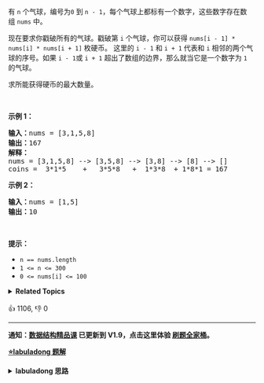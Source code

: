 <p>有 <code>n</code> 个气球，编号为<code>0</code> 到 <code>n - 1</code>，每个气球上都标有一个数字，这些数字存在数组&nbsp;<code>nums</code>&nbsp;中。</p>

<p>现在要求你戳破所有的气球。戳破第 <code>i</code> 个气球，你可以获得&nbsp;<code>nums[i - 1] * nums[i] * nums[i + 1]</code> 枚硬币。&nbsp;这里的 <code>i - 1</code> 和 <code>i + 1</code> 代表和&nbsp;<code>i</code>&nbsp;相邻的两个气球的序号。如果 <code>i - 1</code>或 <code>i + 1</code> 超出了数组的边界，那么就当它是一个数字为 <code>1</code> 的气球。</p>

<p>求所能获得硬币的最大数量。</p>

<p>&nbsp;</p> 
<strong>示例 1：</strong>

<pre>
<strong>输入：</strong>nums = [3,1,5,8]
<strong>输出：</strong>167
<strong>解释：</strong>
nums = [3,1,5,8] --&gt; [3,5,8] --&gt; [3,8] --&gt; [8] --&gt; []
coins =  3*1*5    +   3*5*8   +  1*3*8  + 1*8*1 = 167</pre>

<p><strong>示例 2：</strong></p>

<pre>
<strong>输入：</strong>nums = [1,5]
<strong>输出：</strong>10
</pre>

<p>&nbsp;</p>

<p><strong>提示：</strong></p>

<ul> 
 <li><code>n == nums.length</code></li> 
 <li><code>1 &lt;= n &lt;= 300</code></li> 
 <li><code>0 &lt;= nums[i] &lt;= 100</code></li> 
</ul>

<details><summary><strong>Related Topics</strong></summary>数组 | 动态规划</details><br>

<div>👍 1106, 👎 0</div>

<div id="labuladong"><hr>

**通知：[数据结构精品课](https://aep.h5.xeknow.com/s/1XJHEO) 已更新到 V1.9，点击这里体验 [刷题全家桶](https://labuladong.gitee.io/algo/images/others/%E5%85%A8%E5%AE%B6%E6%A1%B6.jpg)。**



<p><strong><a href="https://labuladong.github.io/article?qno=312" target="_blank">⭐️labuladong 题解</a></strong></p>
<details><summary><strong>labuladong 思路</strong></summary>

## 基本思路

PS：这道题在[《算法小抄》](https://mp.weixin.qq.com/s/tUSovvogbR9StkPWb75fUw) 的第 181 页。

这题比较难，建议看详细题解。

**`dp` 数组的含义：`dp[i][j] = x` 表示，戳破气球 `i` 和气球 `j` 之间（开区间，不包括 `i` 和 `j`）的所有气球，可以获得的最高分数为 `x`**。

状态转移方程：

```java
dp[i][j] = dp[i][k] + dp[k][j]
         + points[i]*points[k]*points[j]
```

![](https://labuladong.github.io/algo/images/burstBalloon/1.jpeg)

**详细题解：[经典动态规划：戳气球](https://labuladong.github.io/article/fname.html?fname=扎气球)**

**标签：[二维动态规划](https://mp.weixin.qq.com/mp/appmsgalbum?__biz=MzAxODQxMDM0Mw==&action=getalbum&album_id=2122017695998050308)，[动态规划](https://mp.weixin.qq.com/mp/appmsgalbum?__biz=MzAxODQxMDM0Mw==&action=getalbum&album_id=1318881141113536512)**

## 解法代码

```java
class Solution {
    public int maxCoins(int[] nums) {
        int n = nums.length;
        // 添加两侧的虚拟气球
        int[] points = new int[n + 2];
        points[0] = points[n + 1] = 1;
        for (int i = 1; i <= n; i++) {
            points[i] = nums[i - 1];
        }
        // base case 已经都被初始化为 0
        int[][] dp = new int[n + 2][n + 2];
        // 开始状态转移
        // i 应该从下往上
        for (int i = n; i >= 0; i--) {
            // j 应该从左往右
            for (int j = i + 1; j < n + 2; j++) {
                // 最后戳破的气球是哪个？
                for (int k = i + 1; k < j; k++) {
                    // 择优做选择
                    dp[i][j] = Math.max(
                            dp[i][j],
                            dp[i][k] + dp[k][j] + points[i] * points[j] * points[k]
                    );
                }
            }
        }
        return dp[0][n + 1];
    }
}
```

</details>
</div>



